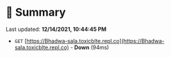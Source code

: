 # 📖 Summary
Last updated: **12/14/2021, 10:44:45 PM**

- `GET` [https://Bhadwa-sala.toxicblte.repl.co](https://Bhadwa-sala.toxicblte.repl.co) - **Down** (94ms)
